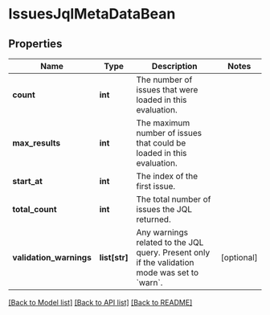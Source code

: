 # IssuesJqlMetaDataBean

## Properties
Name | Type | Description | Notes
------------ | ------------- | ------------- | -------------
**count** | **int** | The number of issues that were loaded in this evaluation. | 
**max_results** | **int** | The maximum number of issues that could be loaded in this evaluation. | 
**start_at** | **int** | The index of the first issue. | 
**total_count** | **int** | The total number of issues the JQL returned. | 
**validation_warnings** | **list[str]** | Any warnings related to the JQL query. Present only if the validation mode was set to &#x60;warn&#x60;. | [optional] 

[[Back to Model list]](../README.md#documentation-for-models) [[Back to API list]](../README.md#documentation-for-api-endpoints) [[Back to README]](../README.md)

